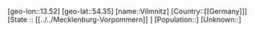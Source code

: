 ﻿---
location: [54.35,13.52]
type: City
tags:
- geo/City


SpocWebEntityId: 35307
isDeleted: false
confidential: public

---
[geo-lon::13.52]
[geo-lat::54.35]
[name::Vilmnitz]
[Country::[[Germany]]]
[State :: [[../../Mecklenburg-Vorpommern]] ]
[Population::]
[Unknown::]

